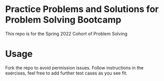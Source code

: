 # Practice Problems and Solutions for Problem Solving Bootcamp

This repo is for the Spring 2022 Cohort of Problem Solving

# Usage

Fork the repo to avoid permission issues.
Follow instructions in the exercises, feel free to add further test cases as
you see fit.
